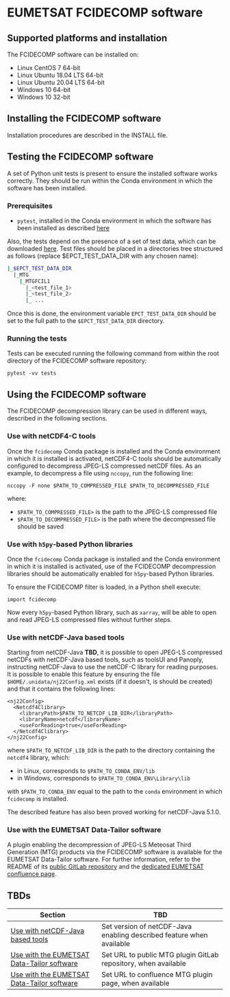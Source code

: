 # EUMETSAT FCIDECOMP software

## Supported platforms and installation

The FCIDECOMP software can be installed on:

- Linux CentOS 7 64-bit
- Linux Ubuntu 18.04 LTS 64-bit
- Linux Ubuntu 20.04 LTS 64-bit
- Windows 10 64-bit
- Windows 10 32-bit

## Installing the FCIDECOMP software

Installation procedures are described in the INSTALL file.

## Testing the FCIDECOMP software

A set of Python unit tests is present to ensure the installed software works correctly. They should be run within the
Conda environment in which the software has been installed.

### Prerequisites

- `pytest`, installed in the Conda environment in which the software has been installed as described 
[here](https://anaconda.org/anaconda/pytest)

Also, the tests depend on the presence of a set of test data, which can be downloaded
[here](<https://gitlab.eumetsat.int/data-tailor/epct-test-data/-/tree/development/MTG/MTGFCIL1>).
Test files should be placed in a directories tree structured as follows (replace $EPCT_TEST_DATA_DIR
with any chosen name):

```BASH
|_$EPCT_TEST_DATA_DIR
  |_MTG
    |_MTGFCIL1
      |_<test_file_1>
      |_<test_file_2>
      |_ ...
```

Once this is done, the environment variable `EPCT_TEST_DATA_DIR` should be set to the full path to the 
`$EPCT_TEST_DATA_DIR` directory.

### Running the tests

Tests can be executed running the following command from within the root directory of the FCIDECOMP software repository:

    pytest -vv tests

## Using the FCIDECOMP software

The FCIDECOMP decompression library can be used in different ways, described in the following sections.

### Use with netCDF4-C tools

Once the `fcidecomp` Conda package is installed and the Conda environment in which it is installed is activated,
netCDF4-C tools should be automatically configured to decompress JPEG-LS compressed netCDF files. As an example,
to decompress a file using `nccopy`, run the following line:

    nccopy -F none $PATH_TO_COMPRESSED_FILE $PATH_TO_DECOMPRESSED_FILE

where:

- `$PATH_TO_COMPRESSED_FILE>` is the path to the JPEG-LS compressed file
- `$PATH_TO_DECOMPRESSED_FILE>` is the path where the decompressed file should be saved

### Use with `h5py`-based Python libraries

Once the `fcidecomp` Conda package is installed and the Conda environment in which it is installed is activated,
use of the FCIDECOMP decompression libraries should be automatically enabled for `h5py`-based Python libraries.

To ensure the FCIDECOMP filter is loaded, in a Python shell execute:

    import fcidecomp
    
Now every `h5py`-based Python library, such as `xarray`, will be able to open and read JPEG-LS compressed files without 
further steps.

### Use with netCDF-Java based tools

Starting from netCDF-Java **TBD**, it is possible to open JPEG-LS compressed netCDFs with netCDF-Java based tools, 
such as toolsUI and Panoply, instructing netCDF-Java to use the netCDF-C library for reading purposes. 
It is possible to enable this feature by ensuring the file `$HOME/.unidata/nj22Config.xml` exists (if it doesn't, 
is should be created) and that it contains the following lines:

    <nj22Config>
      <Netcdf4Clibrary>
        <libraryPath>$PATH_TO_NETCDF_LIB_DIR</libraryPath>
        <libraryName>netcdf</libraryName>
        <useForReading>true</useForReading>
      </Netcdf4Clibrary>
    </nj22Config>

where `$PATH_TO_NETCDF_LIB_DIR` is the path to the directory containing the `netcdf4` library, which:

- in Linux, corresponds to `$PATH_TO_CONDA_ENV/lib`
- in Windows, corresponds to `$PATH_TO_CONDA_ENV\Library\lib`

with `$PATH_TO_CONDA_ENV` equal to the path to the `conda` environment in which `fcidecomp` is installed.

The described feature has also been proved working for netCDF-Java 5.1.0.

### Use with the EUMETSAT Data-Tailor software

A plugin enabling the decompression of JPEG-LS Meteosat Third Generation (MTG) products via the FCIDECOMP software is
available for the EUMETSAT Data-Tailor software. For further information, refer to the README of its [public GitLab
repository](<TBD>) and the [dedicated EUMETSAT confluence page](<TBD>).

## TBDs

| Section     | TBD         |
| ----------- | ----------- |
| [Use with netCDF-Java based tools](#use-with-netcdf-java-based-tools)                       | Set version of netCDF-Java enabling described feature when available  |
| [Use with the EUMETSAT Data-Tailor software](#use-with-the-eumetsat-data-tailor-software)   | Set URL to public MTG plugin GitLab repository, when available        |
| [Use with the EUMETSAT Data-Tailor software](#use-with-the-eumetsat-data-tailor-software)   | Set URL to confluence MTG plugin page, when available                 |